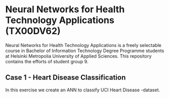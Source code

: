 # Neural Networks for Health Technology Applications (TX00DV62)

Neural Networks for Health Technology Applications is a freely selectable course in Bachelor of Information Technology Degree Programme students at Helsinki Metropolia University of Applied Sciences. This repository contains the efforts of student group 9.

Case 1 - Heart Disease Classification
-------------------------------------

In this exercise we create an ANN to classify UCI Heart Disease -dataset.
